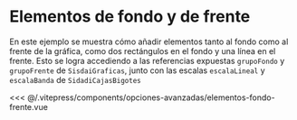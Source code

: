<script setup>

  import Elementos from "../../../.vitepress/components/opciones-avanzadas/elementos-fondo-frente.vue"
</script>

# Elementos de fondo y de frente

En este ejemplo se muestra cómo añadir elementos tanto al fondo como al frente de la gráfica, como dos rectángulos en el fondo y una línea en el frente. Esto se logra accediendo a las referencias expuestas `grupoFondo` y `grupoFrente` de `SisdaiGraficas`, junto con las escalas `escalaLineal` y `escalaBanda` de `SidadiCajasBigotes`

<Elementos/>
<<< @/.vitepress/components/opciones-avanzadas/elementos-fondo-frente.vue
